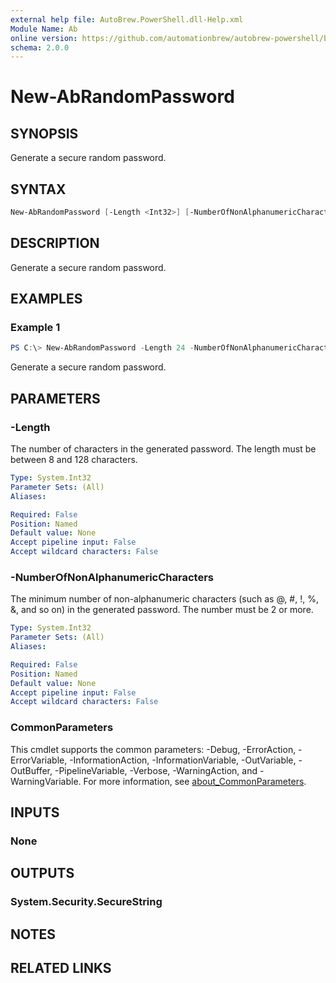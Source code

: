 ```yaml
---
external help file: AutoBrew.PowerShell.dll-Help.xml
Module Name: Ab
online version: https://github.com/automationbrew/autobrew-powershell/blob/main/docs/help/New-AbRandomPassword.md
schema: 2.0.0
---
```


# New-AbRandomPassword

## SYNOPSIS

Generate a secure random password.

## SYNTAX

```powershell
New-AbRandomPassword [-Length <Int32>] [-NumberOfNonAlphanumericCharacters <Int32>] [<CommonParameters>]
```

## DESCRIPTION

Generate a secure random password.

## EXAMPLES

### Example 1

```powershell
PS C:\> New-AbRandomPassword -Length 24 -NumberOfNonAlphanumericCharacters 6
```

Generate a secure random password.

## PARAMETERS

### -Length

The number of characters in the generated password. The length must be between 8 and 128 characters.

```yaml
Type: System.Int32
Parameter Sets: (All)
Aliases:

Required: False
Position: Named
Default value: None
Accept pipeline input: False
Accept wildcard characters: False
```

### -NumberOfNonAlphanumericCharacters

The minimum number of non-alphanumeric characters (such as @, #, !, %, &, and so on) in the generated password. The number must be 2 or more.

```yaml
Type: System.Int32
Parameter Sets: (All)
Aliases:

Required: False
Position: Named
Default value: None
Accept pipeline input: False
Accept wildcard characters: False
```

### CommonParameters

This cmdlet supports the common parameters: -Debug, -ErrorAction, -ErrorVariable, -InformationAction, -InformationVariable, -OutVariable, -OutBuffer, -PipelineVariable, -Verbose, -WarningAction, and -WarningVariable. For more information, see [about_CommonParameters](http://go.microsoft.com/fwlink/?LinkID=113216).

## INPUTS

### None

## OUTPUTS

### System.Security.SecureString

## NOTES

## RELATED LINKS
